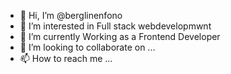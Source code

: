 - 👋 Hi, I’m @berglinenfono
- 👀 I’m interested in Full stack webdevelopmwnt
- 🌱 I’m currently Working as a Frontend Developer
- 💞️ I’m looking to collaborate on ...
- 📫 How to reach me ... 

<!---
berglinenfono/berglinenfono is a ✨ special ✨ repository because its `README.md` (this file) appears on your GitHub profile.
You can click the Preview link to take a look at your changes.
--->
